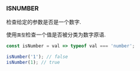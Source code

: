 ### ISNUMBER

检查给定的参数是否是一个数字. 

使用`类型`检查一个值是否被分类为数字原语. 

```js
const isNumber = val => typeof val === 'number';
```

```js
isNumber('1'); // false
isNumber(1); // true
```